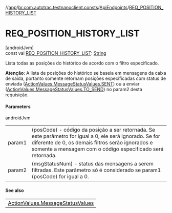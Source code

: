 //[app](../../../index.md)/[br.com.autotrac.testnanoclient.consts](../index.md)/[ApiEndpoints](index.md)/[REQ_POSITION_HISTORY_LIST](-r-e-q_-p-o-s-i-t-i-o-n_-h-i-s-t-o-r-y_-l-i-s-t.md)

# REQ_POSITION_HISTORY_LIST

[androidJvm]\
const val [REQ_POSITION_HISTORY_LIST](-r-e-q_-p-o-s-i-t-i-o-n_-h-i-s-t-o-r-y_-l-i-s-t.md): [String](https://kotlinlang.org/api/latest/jvm/stdlib/kotlin/-string/index.html)

Lista todas as posições do histórico de acordo com o filtro especificado.

**Atenção**: A lista de posições do histórico se baseia em mensagens da caixa de saída, portanto somente retornam posições especificadas com status de enviada ([ActionValues.MessageStatusValues.SENT](../-action-values/-message-status-values/-s-e-n-t.md)) ou a enviar ([ActionValues.MessageStatusValues.TO_SEND](../-action-values/-message-status-values/-t-o_-s-e-n-d.md)) no param2 desta requisição.

#### Parameters

androidJvm

| | |
|---|---|
| param1 | (posCode) - código da posição a ser retornada. Se este parâmetro for igual a 0, ele será ignorado. Se for diferente de 0, os demais filtros serão ignorados e somente a mensagem com o código especificado será retornada. |
| param2 | (msgStatusNum) - status das mensagens a serem filtradas. Este parâmetro só é considerado se param1 (posCode) for igual a 0. |

#### See also

| |
|---|
| [ActionValues.MessageStatusValues](../-action-values/-message-status-values/index.md) |
